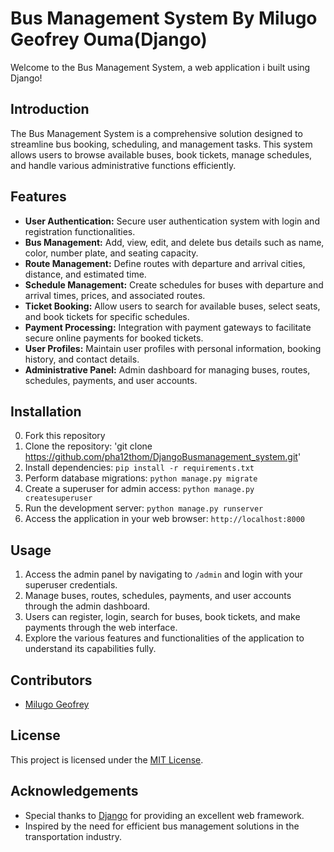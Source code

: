 # Bus Management System By Milugo Geofrey Ouma(Django)

Welcome to the Bus Management System, a web application i built using Django!

## Introduction
The Bus Management System is a comprehensive solution designed to streamline bus booking, scheduling, and management tasks. This system allows users to browse available buses, book tickets, manage schedules, and handle various administrative functions efficiently.

## Features
- **User Authentication:** Secure user authentication system with login and registration functionalities.
- **Bus Management:** Add, view, edit, and delete bus details such as name, color, number plate, and seating capacity.
- **Route Management:** Define routes with departure and arrival cities, distance, and estimated time.
- **Schedule Management:** Create schedules for buses with departure and arrival times, prices, and associated routes.
- **Ticket Booking:** Allow users to search for available buses, select seats, and book tickets for specific schedules.
- **Payment Processing:** Integration with payment gateways to facilitate secure online payments for booked tickets.
- **User Profiles:** Maintain user profiles with personal information, booking history, and contact details.
- **Administrative Panel:** Admin dashboard for managing buses, routes, schedules, payments, and user accounts.

## Installation
0. Fork this repository
1. Clone the repository:
    'git clone https://github.com/pha12thom/DjangoBusmanagement_system.git'
4. Install dependencies: `pip install -r requirements.txt`
5. Perform database migrations: `python manage.py migrate`
6. Create a superuser for admin access: `python manage.py createsuperuser`
7. Run the development server: `python manage.py runserver`
8. Access the application in your web browser: `http://localhost:8000`

## Usage
1. Access the admin panel by navigating to `/admin` and login with your superuser credentials.
2. Manage buses, routes, schedules, payments, and user accounts through the admin dashboard.
3. Users can register, login, search for buses, book tickets, and make payments through the web interface.
4. Explore the various features and functionalities of the application to understand its capabilities fully.

## Contributors
- [Milugo Geofrey](https://github.com/pha12thom)


## License
This project is licensed under the [MIT License](LICENSE).

## Acknowledgements
- Special thanks to [Django](https://www.djangoproject.com/) for providing an excellent web framework.
- Inspired by the need for efficient bus management solutions in the transportation industry.

